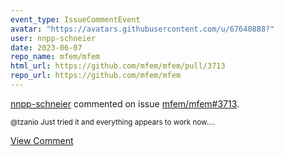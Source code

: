 ```yaml
---
event_type: IssueCommentEvent
avatar: "https://avatars.githubusercontent.com/u/67640888?"
user: nnpp-schneier
date: 2023-06-07
repo_name: mfem/mfem
html_url: https://github.com/mfem/mfem/pull/3713
repo_url: https://github.com/mfem/mfem
---
```


<a href='https://github.com/nnpp-schneier' target='_blank'>nnpp-schneier</a> commented on issue <a href='https://github.com/mfem/mfem/pull/3713' target='_blank'>mfem/mfem#3713</a>.

<small>@tzanio Just tried it and everything appears to work now....</small>

<a href='https://github.com/mfem/mfem/pull/3713' target='_blank'>View Comment</a>